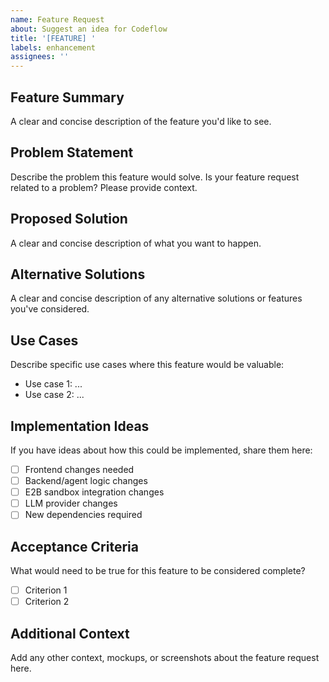```yaml
---
name: Feature Request
about: Suggest an idea for Codeflow
title: '[FEATURE] '
labels: enhancement
assignees: ''
---
```


## Feature Summary
A clear and concise description of the feature you'd like to see.

## Problem Statement
Describe the problem this feature would solve. Is your feature request related to a problem? Please provide context.

## Proposed Solution
A clear and concise description of what you want to happen.

## Alternative Solutions
A clear and concise description of any alternative solutions or features you've considered.

## Use Cases
Describe specific use cases where this feature would be valuable:
- Use case 1: ...
- Use case 2: ...

## Implementation Ideas
If you have ideas about how this could be implemented, share them here:
- [ ] Frontend changes needed
- [ ] Backend/agent logic changes
- [ ] E2B sandbox integration changes
- [ ] LLM provider changes
- [ ] New dependencies required

## Acceptance Criteria
What would need to be true for this feature to be considered complete?
- [ ] Criterion 1
- [ ] Criterion 2

## Additional Context
Add any other context, mockups, or screenshots about the feature request here.